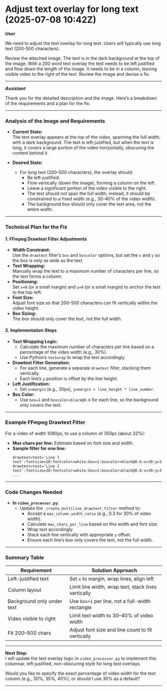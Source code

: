 <!-- Generated by SpecStory -->

# Adjust text overlay for long text (2025-07-08 10:42Z)

_**User**_

We need to adjust the text overlay for long text.  Users will typically use long text (200-500 characters).

Review the attached image.  The text is in the dark background at the top of the image. With a 200 word text overlay the text needs to be left justified and flow down the length of the image. It needs to be in a column, leaving visible video to the right of the text.
Review the image and devise a fix.

---

_**Assistant**_

Thank you for the detailed description and the image. Here’s a breakdown of the requirements and a plan for the fix:

---

### **Analysis of the Image and Requirements**

- **Current State:**  
  The text overlay appears at the top of the video, spanning the full width, with a dark background. The text is left-justified, but when the text is long, it covers a large portion of the video horizontally, obscuring the content behind it.

- **Desired State:**  
  - For long text (200–500 characters), the overlay should:
    - Be left-justified.
    - Flow vertically (down the image), forming a column on the left.
    - Leave a significant portion of the video visible to the right.
    - The text should not span the full width; instead, it should be constrained to a fixed width (e.g., 30–40% of the video width).
    - The background box should only cover the text area, not the entire width.

---

### **Technical Plan for the Fix**

#### **1. FFmpeg Drawtext Filter Adjustments**

- **Width Constraint:**  
  Use the `drawtext` filter’s `box` and `boxcolor` options, but set the `x` and `y` so the box is only as wide as the text.
- **Text Wrapping:**  
  Manually wrap the text to a maximum number of characters per line, so the text forms a column.
- **Positioning:**  
  Set `x=0` (or a small margin) and `y=0` (or a small margin) to anchor the text to the top-left.
- **Font Size:**  
  Adjust font size so that 200–500 characters can fit vertically within the video height.
- **Box Sizing:**  
  The box should only cover the text, not the full width.

#### **2. Implementation Steps**

- **Text Wrapping Logic:**  
  - Calculate the maximum number of characters per line based on a percentage of the video width (e.g., 30%).
  - Use Python’s `textwrap` to wrap the text accordingly.
- **Drawtext Filter Generation:**  
  - For each line, generate a separate `drawtext` filter, stacking them vertically.
  - Each line’s `y` position is offset by the line height.
- **Left Justification:**  
  - Set `x=margin` (e.g., 30px), `y=margin + line_height * line_number`.
- **Box Color:**  
  - Use `box=1` and `boxcolor=black@0.6` for each line, so the background only covers the text.

---

### **Example FFmpeg Drawtext Filter**

For a video of width 1080px, to use a column of 350px (about 32%):

- **Max chars per line:** Estimate based on font size and width.
- **Sample filter for one line:**
  ```
  drawtext=text='Line 1 text':fontsize=28:fontcolor=white:box=1:boxcolor=black@0.6:x=30:y=30
  drawtext=text='Line 2 text':fontsize=28:fontcolor=white:box=1:boxcolor=black@0.6:x=30:y=30+line_height
  ...
  ```

---

### **Code Changes Needed**

- **In `video_processor.py`**:
  - Update the `_create_multiline_drawtext_filter` method to:
    - Accept a `max_column_width_ratio` (e.g., 0.3 for 30% of video width).
    - Calculate `max_chars_per_line` based on this width and font size.
    - Wrap text accordingly.
    - Stack each line vertically with appropriate `y` offset.
    - Ensure each line’s box only covers the text, not the full width.

---

### **Summary Table**

| Requirement                | Solution Approach                                 |
|----------------------------|---------------------------------------------------|
| Left-justified text        | Set `x` to margin, wrap lines, align left         |
| Column layout              | Limit line width, wrap text, stack lines vertically|
| Background only under text | Use `box=1` per line, not a full-width rectangle  |
| Video visible to right     | Limit text width to 30–40% of video width         |
| Fit 200–500 chars          | Adjust font size and line count to fit vertically |

---

**Next Step:**  
I will update the text overlay logic in `video_processor.py` to implement this columnar, left-justified, non-obscuring style for long text overlays.

Would you like to specify the exact percentage of video width for the text column (e.g., 30%, 35%, 40%), or should I use 30% as a default?

---


